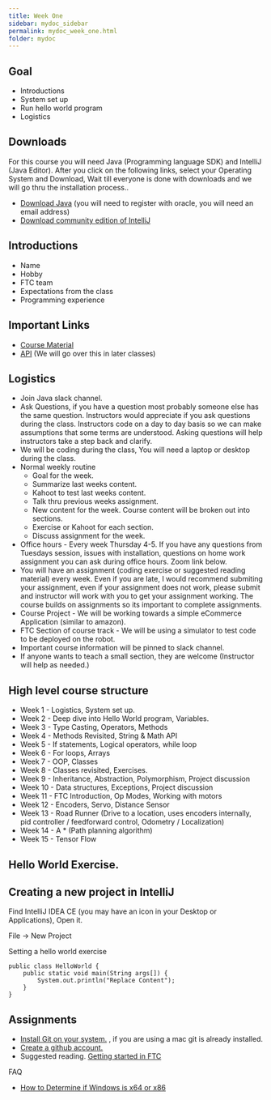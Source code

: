 ```yaml
---
title: Week One
sidebar: mydoc_sidebar
permalink: mydoc_week_one.html
folder: mydoc
---
```


## Goal

* Introductions
* System set up
* Run hello world program
* Logistics

## Downloads
For this course you will need Java (Programming language SDK) and IntelliJ (Java Editor). After you click on the following links, select your Operating System and Download, Wait till everyone is done with downloads and we will go thru the installation process..

* [Download Java](https://www.oracle.com/java/technologies/javase/javase-jdk8-downloads.html) (you will need to register with oracle, you will need an email address)
* [Download community edition of IntelliJ](https://www.jetbrains.com/idea/download/#section=windows)

## Introductions
* Name
* Hobby
* FTC team
* Expectations from the class
* Programming experience

## Important Links

* [Course Material](https://www.w3schools.com/java/default.asp)
* [API](https://docs.oracle.com/javase/8/docs/api/) (We will go over this in later classes)

## Logistics

* Join Java slack channel.
* Ask Questions, if you have a question most probably someone else has the same question. Instructors would appreciate if you ask questions during the class. Instructors code on a day to day basis so we can make assumptions that some terms are understood. Asking questions will help instructors take a step back and clarify.
* We will be coding during the class, You will need a laptop or desktop during the class.
* Normal weekly routine
  * Goal for the week.
  * Summarize last weeks content.
  * Kahoot to test last weeks content.
  * Talk thru previous weeks assignment.
  * New content for the week. Course content will be broken out into sections. 
  * Exercise or Kahoot for each section.
  * Discuss assignment for the week.
* Office hours - Every week Thursday 4-5. If you have any questions from Tuesdays session, issues with installation, questions on home work assignment you can ask during office hours. Zoom link below.
* You will have an assignment (coding exercise or suggested reading material) every week. Even if you are late, I would recommend submiting your assignment, even if your assignment does not work, please submit and instructor will work with you to get your assignment working. The course builds on assignments so its important to complete assignments. 
* Course Project - We will be working towards a simple eCommerce Application (similar to amazon).
* FTC Section of course track - We will be using a simulator to test code to be deployed on the robot.
* Important course information will be pinned to slack channel.
* If anyone wants to teach a small section, they are welcome (Instructor will help as needed.)

## High level course structure
* Week 1 - Logistics, System set up.
* Week 2 - Deep dive into Hello World program, Variables.
* Week 3 - Type Casting, Operators, Methods
* Week 4 - Methods Revisited, String & Math API
* Week 5 - If statements, Logical operators, while loop
* Week 6 - For loops, Arrays
* Week 7 - OOP, Classes
* Week 8 - Classes revisited, Exercises.
* Week 9 - Inheritance, Abstraction, Polymorphism, Project discussion
* Week 10 - Data structures, Exceptions, Project discussion
* Week 11 - FTC Introduction, Op Modes, Working with motors
* Week 12 - Encoders, Servo, Distance Sensor
* Week 13 - Road Runner (Drive to a location, uses encoders internally, pid controller / feedforward control, Odometry / Localization)
* Week 14 - A * (Path planning algorithm)
* Week 15 - Tensor Flow

## Hello World Exercise.

## Creating a new project in IntelliJ

Find IntelliJ IDEA CE (you may have an icon in your Desktop or Applications), Open it.

File -> New Project

Setting a hello world exercise

```
public class HelloWorld {
    public static void main(String args[]) {
        System.out.println("Replace Content");
    }
}
```

## Assignments
* [Install Git on your system.](https://git-scm.com/book/en/v2/Getting-Started-Installing-Git) , if you are using a mac git is already installed.
* [Create a github account.](https://www.wikihow.com/Create-an-Account-on-GitHub)
* Suggested reading. [Getting started in FTC](https://gm0.org/en/stable/docs/getting-started-in-ftc/index.html)


FAQ

* [How to Determine if Windows is x64 or x86](https://www.techwalla.com/articles/how-to-determine-if-windows-is-x64-or-x86)


